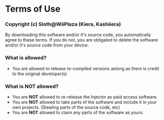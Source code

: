# Terms of Use

### Copyright (c) Sloth@WiiPlaza (Kiera, Kashiiera)

By downloading this software and/or it's source code, you automatically agree to these terms.
If you do not, you are obligated to delete the software and/or it's source code from your device.

### What is allowed?
* You are allowed to release re-compiled versions aslong as there is credit to the original developer(s)

### What is NOT allowed?
* You are **NOT** allowed to re-release the Injector as paid access software.
* You are **NOT** allowed to take parts of the software and include it in your own projects. (Stealing parts of the source code, etc)
* You are **NOT** allowed to claim any parts of the software as yours.

